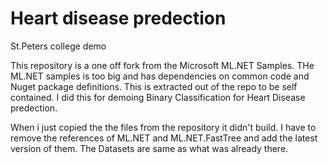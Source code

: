 # Heart disease predection
St.Peters college demo

This repository is a one off fork from the Microsoft ML.NET Samples. THe ML.NET samples is too big and has dependencies on
common code and Nuget package definitions. This is extracted out of the repo to be self contained. I did this for demoing
Binary Classification for Heart Disease predection.

When i just copied the the files from the repository it didn't build. I have to remove the references of ML.NET and ML.NET.FastTree
and add the latest version of them. The Datasets are same as what was already there. 
